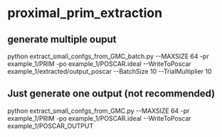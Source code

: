 # proximal_prim_extraction

## generate multiple ouput
python extract_small_confgs_from_GMC_batch.py --MAXSIZE 64 -pr example_1/PRIM -po example_1/POSCAR.ideal --WriteToPoscar example_1/extracted/output_poscar --BatchSize 10 --TrialMultiplier 10

## Just generate one output (not recommended)
python extract_small_confgs_from_GMC.py --MAXSIZE 64 -pr example_1/PRIM -po example_1/POSCAR.ideal --WriteToPoscar example_1/POSCAR_OUTPUT

